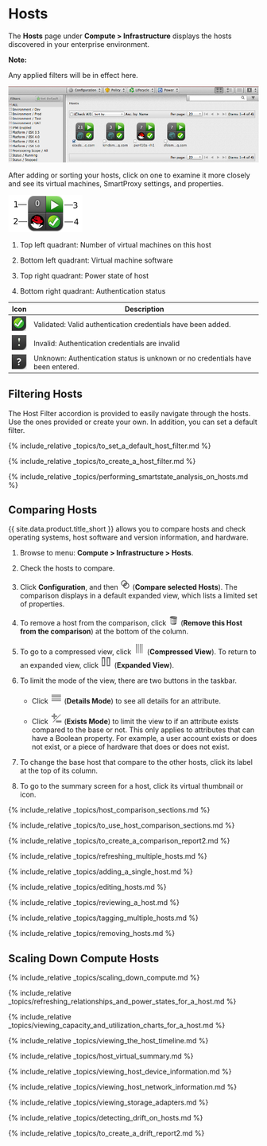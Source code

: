 # Hosts

The **Hosts** page under **Compute > Infrastructure** displays the
hosts discovered in your enterprise environment.

**Note:**

Any applied filters will be in effect here.

![2212](../images/2212.png)

After adding or sorting your hosts, click on one to examine it more closely and see its virtual machines, SmartProxy settings, and properties.

![2222](../images/2222.png)

1.  Top left quadrant: Number of virtual machines on this host

2.  Bottom left quadrant: Virtual machine software

3.  Top right quadrant: Power state of host

4.  Bottom right quadrant: Authentication status

| Icon                      | Description                                                                    |
| ------------------------- | ------------------------------------------------------------------------------ |
| ![2190](../images/2190.png) | Validated: Valid authentication credentials have been added.                   |
| ![2191](../images/2191.png) | Invalid: Authentication credentials are invalid                                |
| ![2192](../images/2192.png) | Unknown: Authentication status is unknown or no credentials have been entered. |

## Filtering Hosts

The Host Filter accordion is provided to easily navigate through the
hosts. Use the ones provided or create your own. In addition, you can
set a default filter.

{% include_relative _topics/to_set_a_default_host_filter.md %}

{% include_relative _topics/to_create_a_host_filter.md %}

{% include_relative
_topics/performing_smartstate_analysis_on_hosts.md %}

## Comparing Hosts

{{ site.data.product.title_short }} allows you to compare hosts and check operating systems,
host software and version information, and hardware.

1.  Browse to menu: **Compute > Infrastructure > Hosts**.

2.  Check the hosts to compare.

3.  Click **Configuration**, and then
    ![2148](../images/2148.png) (**Compare selected Hosts**). The
    comparison displays in a default expanded view, which lists a
    limited set of properties.

4.  To remove a host from the comparison, click
    ![1861](../images/1861.png) (**Remove this Host from the comparison**)
    at the bottom of the column.

5.  To go to a compressed view, click ![2024](../images/2024.png)
    (**Compressed View**). To return to an expanded view, click
    ![2023](../images/2023.png) (**Expanded View**).

6.  To limit the mode of the view, there are two buttons in the taskbar.

      - Click ![2022](../images/2022.png) (**Details Mode**) to see all
        details for an attribute.

      - Click ![2025](../images/2025.png) (**Exists Mode**) to limit the
        view to if an attribute exists compared to the base or not. This
        only applies to attributes that can have a Boolean property. For
        example, a user account exists or does not exist, or a piece of
        hardware that does or does not exist.

7.  To change the base host that compare to the other hosts, click its
    label at the top of its column.

8.  To go to the summary screen for a host, click its virtual thumbnail
    or icon.

{% include_relative _topics/host_comparison_sections.md %}

{% include_relative _topics/to_use_host_comparison_sections.md %}

{% include_relative _topics/to_create_a_comparison_report2.md %}

{% include_relative _topics/refreshing_multiple_hosts.md %}

{% include_relative _topics/adding_a_single_host.md %}

{% include_relative _topics/editing_hosts.md %}

{% include_relative _topics/reviewing_a_host.md %}

{% include_relative _topics/tagging_multiple_hosts.md %}

{% include_relative _topics/removing_hosts.md %}

## Scaling Down Compute Hosts

{% include_relative _topics/scaling_down_compute.md %}

{% include_relative
_topics/refreshing_relationships_and_power_states_for_a_host.md
%}

{% include_relative
_topics/viewing_capacity_and_utilization_charts_for_a_host.md %}

{% include_relative _topics/viewing_the_host_timeline.md %}

{% include_relative _topics/host_virtual_summary.md %}

{% include_relative _topics/viewing_host_device_information.md %}

{% include_relative _topics/viewing_host_network_information.md %}

{% include_relative _topics/viewing_storage_adapters.md %}

{% include_relative _topics/detecting_drift_on_hosts.md %}

{% include_relative _topics/to_create_a_drift_report2.md %}
